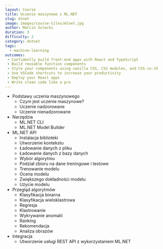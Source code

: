 ```yaml
---
layout: Course
title: Uczenie maszynowe z ML.NET
slug: mlnet
image: images/course-tiles/mlnet.jpg
author: Marcin Sulecki
duration: 3
difficulty: 2
category: dotnet
tags: 
  - machine-learning
outcomes:
 - Confidently build front-end apps with React and TypeScript
 - Build reusable function components
 - Style your components using vanilla CSS, CSS modules, and CSS-in-JS
 - Use VSCode shortcuts to increase your productivity
 - Deploy your React apps
 - Write clean code like a pro
---
```



* Podstawy uczenia maszynowego
	* Czym jest uczenie maszynowe?
	* Uczenie nadzorowane
 	* Uczenie nienadzorowane
* Narzędzia
	* ML.NET CLI
	* ML.NET Model Builder
* ML.NET API
 	* Instalacja biblioteki
 	* Utworzenie kontekstu
	* Ładowanie danych z pliku
	* Ładowanie danych z bazy danych
	* Wybór algorytmu
	* Podział zbioru na dane treningowe i testowe
	* Trenowanie modelu
	* Ocena modelu
	* Zwiększego dokładności modelu
	* Użycie modelu	
* Przegląd algorytmów
	* Klasyfikacja binarna
	* Klasyfikacja wieloklastrowa
 	* Regresja
	* Klastrowanie
	* Wykrywanie anomalii
	* Ranking
	* Rekomendacja
	* Analiza obrazów
* Integracja
	* Utworzenie usługi REST API z wykorzystaniem ML.NET


